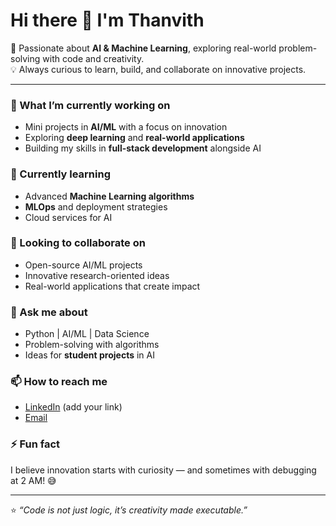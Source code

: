 # Hi there 👋 I'm Thanvith  

🚀 Passionate about **AI & Machine Learning**, exploring real-world problem-solving with code and creativity.  
💡 Always curious to learn, build, and collaborate on innovative projects.  

---

### 🔭 What I’m currently working on
- Mini projects in **AI/ML** with a focus on innovation  
- Exploring **deep learning** and **real-world applications**  
- Building my skills in **full-stack development** alongside AI  

### 🌱 Currently learning
- Advanced **Machine Learning algorithms**  
- **MLOps** and deployment strategies  
- Cloud services for AI  

### 👯 Looking to collaborate on
- Open-source AI/ML projects  
- Innovative research-oriented ideas  
- Real-world applications that create impact  

### 💬 Ask me about
- Python | AI/ML | Data Science  
- Problem-solving with algorithms  
- Ideas for **student projects** in AI  

### 📫 How to reach me
- [LinkedIn](https://www.linkedin.com/) (add your link)  
- [Email](mailto:yourmail@example.com)  

### ⚡ Fun fact
I believe innovation starts with curiosity — and sometimes with debugging at 2 AM! 😅  

---

⭐️ *“Code is not just logic, it’s creativity made executable.”*  

